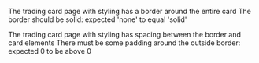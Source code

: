 The trading card page with styling has a border around the entire card
The border should be solid: expected 'none' to equal 'solid'

The trading card page with styling has spacing between the border and card elements
There must be some padding around the outside border: expected 0 to be above 0
